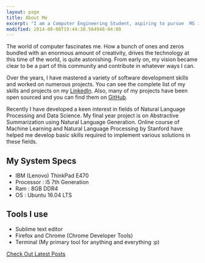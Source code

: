 ```yaml
---
layout: page
title: About Me
excerpt: "I am a Computer Engineering Student, aspiring to pursue  MS in CS from US."
modified: 2014-08-08T19:44:38.564948-04:00
---
```


The world of computer fascinates me. How a bunch of ones and zeros bundled with an enormous amount of creativity, drives the technology at this time of the world, is quite astonishing. From early on, my vision became clear to be a part of this community and contribute in whatever ways I can.

Over the years, I have mastered a variety of software development skills and worked on numerous projects. You can see the complete list of my skills and projects on my [LinkedIn](https://www.linkedin.com/in/shahriken). Also, many of my projects have been open sourced and you can find them on [GitHub](https://github.com/rikenshah).

Recently I have developed a keen interest in fields of Natural Language Processing and Data Science. My final year project is on Abstractive Summarization using Natural Language Generation. Online course of Machine Learning and Natural Language Processing by Stanford have helped me develop basic skills required to implement various solutions in these fields.

## My System Specs

* IBM (Lenovo) ThinkPad E470
* Processor : i5 7th Generation
* Ram : 8GB DDR4
* OS : Ubuntu 16.04 LTS

## Tools I use

- Sublime text editor
- Firefox and Chrome (Chrome Developer Tools)
- Terminal (My primary tool for anything and everything :p)

<a markdown="0" href="{{ site.url }}/" class="btn">Check Out Latest Posts<a>
